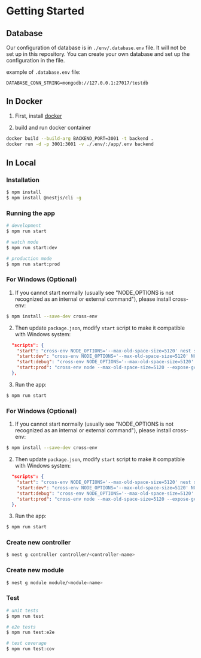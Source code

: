 # Getting Started

## Database
Our configuration of database is in `./env/.database.env` file. It will not be set up in this repository.
You can create your own database and set up the configuration in the file.

example of `.database.env` file:
```env
DATABASE_CONN_STRING=mongodb://127.0.0.1:27017/testdb
```

## In Docker

1. First, install [docker](https://docs.docker.com/get-docker/)

2. build and run docker container

```bash
docker build --build-arg BACKEND_PORT=3001 -t backend .
docker run -d -p 3001:3001 -v ./.env/:/app/.env backend
```
## In Local

### Installation

```bash
$ npm install
$ npm install @nestjs/cli -g
```

### Running the app

```bash
# development
$ npm run start

# watch mode
$ npm run start:dev

# production mode
$ npm run start:prod
```
### For Windows (Optional)

1. If you cannot start normally (usually see "NODE_OPTIONS is not recognized as an internal or external command"), please install cross-env:

```bash
$ npm install --save-dev cross-env
```
2. Then update `package.json`, modify `start` script to make it compatible with Windows system:

```package.json
  "scripts": {
    "start": "cross-env NODE_OPTIONS='--max-old-space-size=5120' nest start",
    "start:dev": "cross-env NODE_OPTIONS='--max-old-space-size=5120' NODE_ENV=development nest start --watch",
    "start:debug": "cross-env NODE_OPTIONS='--max-old-space-size=5120' NODE_ENV=development nest start --debug --watch",
    "start:prod": "cross-env node --max-old-space-size=5120 --expose-gc dist/src/main",
  },
```

3. Run the app:

```bash
$ npm run start
```

### For Windows (Optional)

1. If you cannot start normally (usually see "NODE_OPTIONS is not recognized as an internal or external command"), please install cross-env:

```bash
$ npm install --save-dev cross-env
```
2. Then update `package.json`, modify `start` script to make it compatible with Windows system:

```package.json
  "scripts": {
    "start": "cross-env NODE_OPTIONS='--max-old-space-size=5120' nest start",
    "start:dev": "cross-env NODE_OPTIONS='--max-old-space-size=5120' NODE_ENV=development nest start --watch",
    "start:debug": "cross-env NODE_OPTIONS='--max-old-space-size=5120' NODE_ENV=development nest start --debug --watch",
    "start:prod": "cross-env node --max-old-space-size=5120 --expose-gc dist/src/main",
  },
```

3. Run the app:

```bash
$ npm run start
```

### Create new controller

```bash
$ nest g controller controller/<controller-name>
```

### Create new module

```bash
$ nest g module module/<module-name>
```

### Test

```bash
# unit tests
$ npm run test

# e2e tests
$ npm run test:e2e

# test coverage
$ npm run test:cov
```